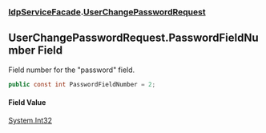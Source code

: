 ### [IdpServiceFacade](../index.md 'IdpServiceFacade').[UserChangePasswordRequest](index.md 'IdpServiceFacade\.UserChangePasswordRequest')

## UserChangePasswordRequest\.PasswordFieldNumber Field

Field number for the "password" field\.

```csharp
public const int PasswordFieldNumber = 2;
```

#### Field Value
[System\.Int32](https://learn.microsoft.com/en-us/dotnet/api/system.int32 'System\.Int32')